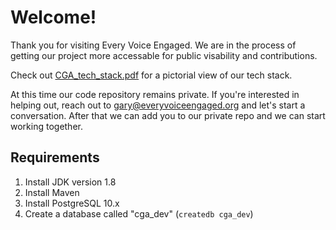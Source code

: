 # Welcome!

Thank you for visiting Every Voice Engaged.  We are in the process of getting our project more accessable for public visability and contributions.  

Check out [CGA_tech_stack.pdf](https://github.com/EveryVoiceEngaged/Welcome/blob/master/CGA_tech_stack.pdf) for a pictorial view of our tech stack.

At this time our code repository remains private.  If you're interested in helping out, reach out to gary@everyvoiceengaged.org and let's start a conversation.  After that we can add you to our private repo and we can start working together.

## Requirements
1. Install JDK version 1.8
2. Install Maven
3. Install PostgreSQL 10.x
4. Create a database called "cga_dev" (`createdb cga_dev`)
